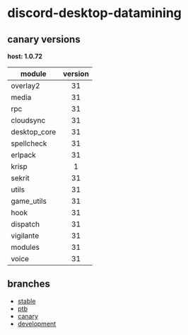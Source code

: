 # discord-desktop-datamining

## canary versions

**host: 1.0.72**

| module | version |
| ------ | :-----: |
| overlay2 | 31 |
| media | 31 |
| rpc | 31 |
| cloudsync | 31 |
| desktop_core | 31 |
| spellcheck | 31 |
| erlpack | 31 |
| krisp | 1 |
| sekrit | 31 |
| utils | 31 |
| game_utils | 31 |
| hook | 31 |
| dispatch | 31 |
| vigilante | 31 |
| modules | 31 |
| voice | 31 |

## branches

- [stable](https://github.com/OpenAsar/discord-desktop-datamining/tree/stable)
- [ptb](https://github.com/OpenAsar/discord-desktop-datamining/tree/ptb)
- [canary](https://github.com/OpenAsar/discord-desktop-datamining/tree/canary)
- [development](https://github.com/OpenAsar/discord-desktop-datamining/tree/development)